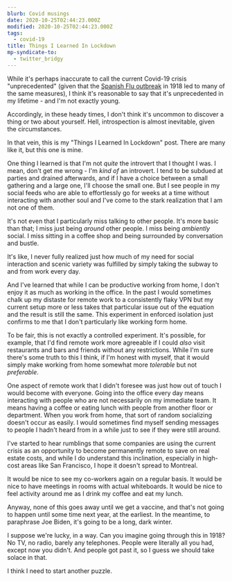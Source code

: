 ```yaml
---
blurb: Covid musings
date: 2020-10-25T02:44:23.000Z
modified: 2020-10-25T02:44:23.000Z
tags:
  - covid-19
title: Things I Learned In Lockdown
mp-syndicate-to:
  - twitter_bridgy
---
```


While it's perhaps inaccurate to call the current Covid-19 crisis
"unprecedented" (given that the [Spanish Flu outbreak][1] in 1918 led to
many of the same measures), I think it's reasonable to say that it's
unprecedented in my lifetime - and I'm not exactly young.

Accordingly, in these heady times, I don't think it's uncommon to discover a
thing or two about yourself.  Hell, introspection is almost inevitable,
given the circumstances.

In that vein, this is my "Things I Learned In Lockdown" post.  There are
many like it, but this one is mine.

One thing I learned is that I'm not *quite* the introvert that I thought I
was.  I mean, don't get me wrong - I'm *kind of* an introvert.  I tend to be
subdued at parties and drained afterwards, and if I have a choice between a
small gathering and a large one, I'll choose the small one.  But I see
people in my social feeds who are able to effortlessly go for weeks at a
time without interacting with another soul and I've come to the stark
realization that I am not one of them.

It's not even that I particularly miss talking to other people.  It's more
basic than that; I miss just being *around* other people.  I miss being
*ambiently* social.  I miss sitting in a coffee shop and being surrounded by
conversation and bustle.

It's like, I never fully realized just how much of my need for social
interaction and scenic variety was fulfilled by simply taking the subway to
and from work every day.

And I've learned that while I can be productive working from home, I don't
enjoy it as much as working in the office.  In the past I would sometimes
chalk up my distaste for remote work to a consistently flaky VPN but my
current setup more or less takes that particular issue out of the equation
and the result is still the same.  This experiment in enforced isolation
just confirms to me that I don't particularly like working form home.

To be fair, this is not exactly a controlled experiment.  It's possible, for
example, that I'd find remote work more agreeable if I could *also* visit
restaurants and bars and friends without any restrictions.  While I'm sure
there's some truth to this I think, if I'm honest with myself, that it would
simply make working from home somewhat more *tolerable* but not
*preferable*.

One aspect of remote work that I didn't foresee was just how out of touch I
would become with everyone.  Going into the office every day means
interacting with people who are not necessarily on my immediate team.  It
means having a coffee or eating lunch with people from another floor or
department.  When you work from home, that sort of random socializing
doesn't occur as easily.  I would sometimes find myself sending messages to
people I hadn't heard from in a while just to see if they were still around.

I've started to hear rumblings that some companies are using the current
crisis as an opportunity to become permanently remote to save on real estate
costs, and while I do understand this inclination, especially in high-cost
areas like San Francisco, I hope it doesn't spread to Montreal.

It would be nice to see my co-workers again on a regular basis.  It would be
nice to have meetings in rooms with actual whiteboards.  It would be nice to
feel activity around me as I drink my coffee and eat my lunch.

Anyway, none of this goes away until we get a vaccine, and that's not going
to happen until some time next year, at the earliest.  In the meantime, to
paraphrase Joe Biden, it's going to be a long, dark winter.

I suppose we're lucky, in a way.  Can you imagine going through this in
1918?  No TV, no radio, barely any telephones.  People were literally all
you had, except now you didn't.  And people got past it, so I guess we
should take solace in that.

I think I need to start another puzzle.

[1]: https://en.wikipedia.org/wiki/Spanish_flu

